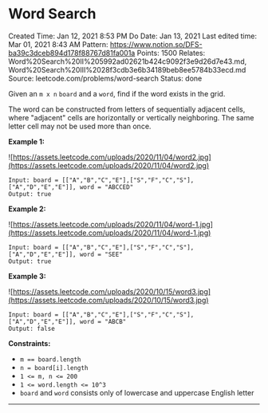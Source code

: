# Word Search

Created Time: Jan 12, 2021 8:53 PM
Do Date: Jan 13, 2021
Last edited time: Mar 01, 2021 8:43 AM
Pattern: https://www.notion.so/DFS-ba39c3dceb894d178f88767d81fa001a
Points: 1500
Relates: Word%20Search%20II%205992ad02621b424c9092f3e9d26d7e43.md, Word%20Search%20III%2028f3cdb3e6b34189beb8ee5784b33ecd.md
Source: leetcode.com/problems/word-search
Status: done

Given an `m x n` `board` and a `word`, find if the word exists in the grid.

The word can be constructed from letters of sequentially adjacent cells, where "adjacent" cells are horizontally or vertically neighboring. The same letter cell may not be used more than once.

**Example 1:**

![https://assets.leetcode.com/uploads/2020/11/04/word2.jpg](https://assets.leetcode.com/uploads/2020/11/04/word2.jpg)

```
Input: board = [["A","B","C","E"],["S","F","C","S"],["A","D","E","E"]], word = "ABCCED"
Output: true
```

**Example 2:**

![https://assets.leetcode.com/uploads/2020/11/04/word-1.jpg](https://assets.leetcode.com/uploads/2020/11/04/word-1.jpg)

```
Input: board = [["A","B","C","E"],["S","F","C","S"],["A","D","E","E"]], word = "SEE"
Output: true
```

**Example 3:**

![https://assets.leetcode.com/uploads/2020/10/15/word3.jpg](https://assets.leetcode.com/uploads/2020/10/15/word3.jpg)

```
Input: board = [["A","B","C","E"],["S","F","C","S"],["A","D","E","E"]], word = "ABCB"
Output: false
```

**Constraints:**

- `m == board.length`
- `n = board[i].length`
- `1 <= m, n <= 200`
- `1 <= word.length <= 10^3`
- `board` and `word` consists only of lowercase and uppercase English letter

---